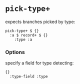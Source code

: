 # `pick-type+`

expects branches picked by type:

```cirru
pick-type+ $ {}
  :a $ record+ $ {}
    :type :a
```

### Options

specify a field for type detecting:

```cirru
{}
  :type-field :type
```
